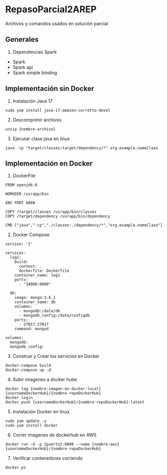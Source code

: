 # RepasoParcial2AREP

Archivos y comandos usados en solución parcial

## Generales

1. Dependencias Spark

* Spark
* Spark api
* Spark simple binding

## Implementación sin Docker

1. Instalación Java 17

```
sudo yum install java-17-amazon-corretto-devel
```

2. Descomprimir archivos

```
unzip {nombre-archivo}
```

3. Ejecutar clase java en linux

```
java -cp "target/classes:target/dependency/*" org.example.nameClase
```

## Implementación en Docker


1. DockerFile

```
FROM openjdk:8

WORKDIR /usrapp/bin

ENV PORT 6000

COPY /target/classes /usrapp/bin/classes
COPY /target/dependency /usrapp/bin/dependency

CMD ["java","-cp","./classes:./dependency/*","org.example.nameClase"]
```

2. Docker Compose

```
version: '2'

services:
  log1:
    build:
      context: .
      dockerfile: Dockerfile
    container_name: log1
    ports:
      - "34000:6000"
      
  db:
    image: mongo:3.6.1
    container_name: db
    volumes:
      - mongodb:/data/db
      - mongodb_config:/data/configdb
    ports:
      - 27017:27017
    command: mongod

volumes:
  mongodb:
  mongodb_config:
```

3. Construir y Crear los servicios en Docker

```
docker-compose build 
docker-compose up -d 
```

4. Subir imagenes a docker hube

```
docker tag {nombre-imagen-en-docker-local} {usernameDockerHub}/{nombre-repoDockerHub}
docker login
docker push {usernameDockerHub}/{nombre-repoDockerHub}:latest
```

5. Instalación Docker en linux

```
sudo yum update -y
sudo yum install docker
```

6. Correr imagenes de dockerhub en AWS

```
docker run -d -p {puerto}:6000 --name {nombre-aws} {usernameDockerHub}/{nombre-repoDockerHub}
```

7. Verificar contenedores corriendo

```
docker ps
```


